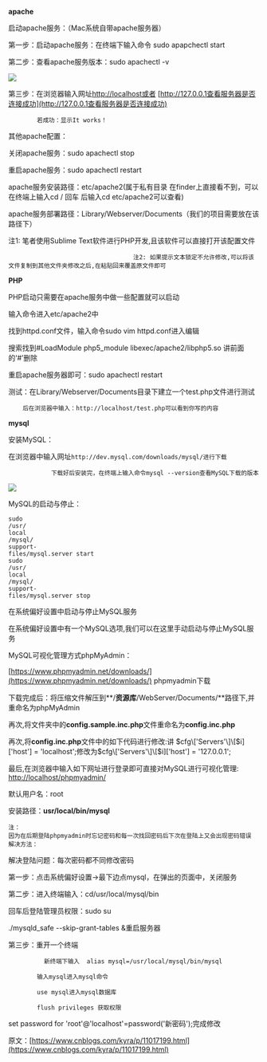 **apache**

启动apache服务：（Mac系统自带apache服务器）

第一步：启动apache服务：在终端下输入命令 sudo apapchectl start

第二步：查看apache服务版本：sudo apachectl -v

![](https://img2018.cnblogs.com/blog/1177379/201906/1177379-20190613150148337-279061826.png)

第三步：在浏览器输入网址[http://localhost或者](http://localhost或者) [http://127.0.0.1查看服务器是否连接成功](http://127.0.0.1查看服务器是否连接成功)

```
        若成功：显示It works！
```

其他apache配置：

关闭apache服务：sudo apachectl stop

重启apache服务：sudo apachectl restart

apache服务安装路径：etc/apache2\(属于私有目录 在finder上直接看不到，可以在终端上输入cd / 回车 后输入cd etc/apache2可以查看\)

apache服务部署路径：Library/Webserver/Documents（我们的项目需要放在该路径下）

注1: 笔者使用Sublime Text软件进行PHP开发,且该软件可以直接打开该配置文件

```
                                   注2: 如果提示文本锁定不允许修改,可以将该文件复制到其他文件夹修改之后,在粘贴回来覆盖原文件即可
```

**PHP**

PHP启动只需要在apache服务中做一些配置就可以启动

输入命令进入etc/apache2中

找到httpd.conf文件，输入命令sudo vim httpd.conf进入编辑

搜索找到\#LoadModule php5\_module libexec/apache2/libphp5.so 讲前面的‘\#’删除

重启apache服务器即可：sudo apachectl restart

测试：在Library/Webserver/Documents目录下建立一个test.php文件进行测试

```
    后在浏览器中输入：http://localhost/test.php可以看到你写的内容
```

**mysql**

安装MySQL：

在浏览器中输入网址`http://dev.mysql.com/downloads/mysql/进行下载`

```
            下载好后安装完，在终端上输入命令mysql --version查看MySQL下载的版本
```

![](https://img2018.cnblogs.com/blog/1177379/201906/1177379-20190613153338246-1008213550.png)

MySQL的启动与停止：

```
sudo 
/usr/
local
/mysql/
support-
files/mysql.server start
sudo 
/usr/
local
/mysql/
support-
files/mysql.server stop
```

在系统偏好设置中启动与停止MySQL服务

在系统偏好设置中有一个MySQL选项,我们可以在这里手动启动与停止MySQL服务

MySQL可视化管理方式phpMyAdmin：

[https://www.phpmyadmin.net/downloads/](https://www.phpmyadmin.net/downloads/)  phpmyadmin下载

下载完成后：将压缩文件解压到**/**资源库**/WebServer/Documents/**路径下,并重命名为phpMyAdmin

再次,将文件夹中的**config.sample.inc.php**文件重命名为**config.inc.php**

再次,将**config.inc.php**文件中的如下代码进行修改:讲 $cfg\['Servers'\]\[$i\]\['host'\] = 'localhost';修改为$cfg\['Servers'\]\[$i\]\['host'\] = '127.0.0.1';

最后,在浏览器中输入如下网址进行登录即可直接对MySQL进行可视化管理: [http://localhost/phpmyadmin/](http://localhost/phpmyadmin/)

默认用户名：root

安装路径：**usr/local/bin/mysql**

```
注：
因为在后期登陆phpmyadmin时忘记密码和每一次找回密码后下次在登陆上又会出现密码错误 解决方法：
```

解决登陆问题：每次密码都不同修改密码

第一步：点击系统偏好设置-&gt;最下边点mysql，在弹出的页面中，关闭服务

第二步：进入终端输入：cd/usr/local/mysql/bin

回车后登陆管理员权限：sudo su

./mysqld\_safe --skip-grant-tables &重启服务器

第三步：重开一个终端

```
          新终端下输入  alias mysql=/usr/local/mysql/bin/mysql

        输入mysql进入mysql命令

        use mysql进入mysql数据库

        flush privileges 获取权限
```

set password for 'root'@'localhost'=password\('新密码'\);完成修改



原文：[https://www.cnblogs.com/kyra/p/11017199.html](https://www.cnblogs.com/kyra/p/11017199.html)


